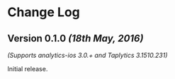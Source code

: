 Change Log
==========

Version 0.1.0 *(18th May, 2016)*
-------------------------------------------
*(Supports analytics-ios 3.0.+ and Taplytics 3.1510.231)*

Initial release.